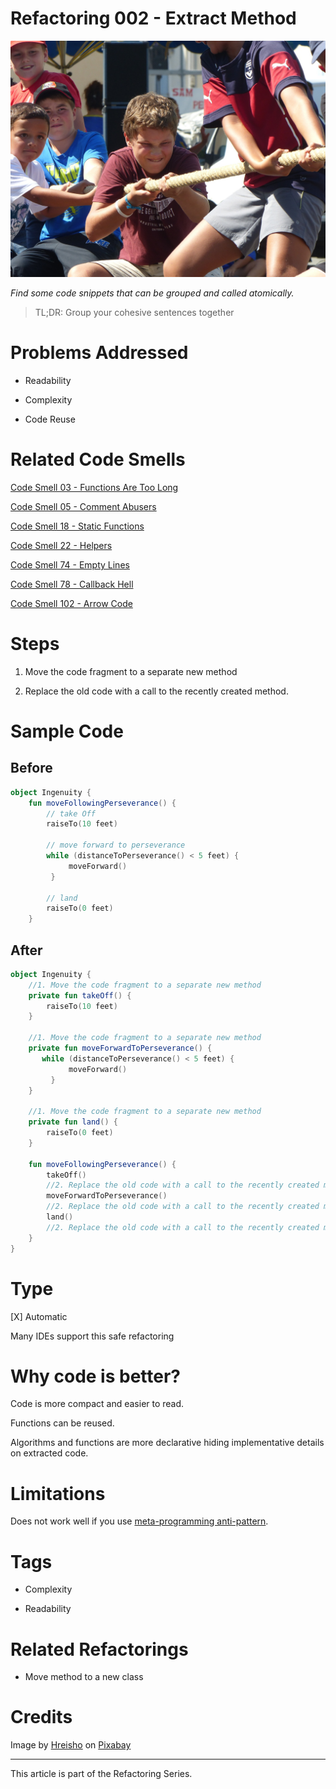 # Refactoring 002 - Extract Method

![Refactoring 002 - Extract Method](Refactoring%20002%20-%20Extract%20Method.jpg)

*Find some code snippets that can be grouped and called atomically.*

> TL;DR: Group your cohesive sentences together

# Problems Addressed

- Readability

- Complexity

- Code Reuse

# Related Code Smells

[Code Smell 03 - Functions Are Too Long](https://github.com/mcsee/Software-Design-Articles/tree/main/Articles/Code%20Smells/Code%20Smell%2003%20-%20Functions%20Are%20Too%20Long/readme.md)

[Code Smell 05 - Comment Abusers](https://github.com/mcsee/Software-Design-Articles/tree/main/Articles/Code%20Smells/Code%20Smell%2005%20-%20Comment%20Abusers/readme.md)

[Code Smell 18 - Static Functions](https://github.com/mcsee/Software-Design-Articles/tree/main/Articles/Code%20Smells/Code%20Smell%2018%20-%20Static%20Functions/readme.md)

[Code Smell 22 - Helpers](https://github.com/mcsee/Software-Design-Articles/tree/main/Articles/Code%20Smells/Code%20Smell%2022%20-%20Helpers/readme.md)

[Code Smell 74 - Empty Lines](https://github.com/mcsee/Software-Design-Articles/tree/main/Articles/Code%20Smells/Code%20Smell%2074%20-%20Empty%20Lines/readme.md)

[Code Smell 78 - Callback Hell](https://github.com/mcsee/Software-Design-Articles/tree/main/Articles/Code%20Smells/Code%20Smell%2078%20-%20Callback%20Hell/readme.md)

[Code Smell 102 - Arrow Code](https://github.com/mcsee/Software-Design-Articles/tree/main/Articles/Code%20Smells/Code%20Smell%20102%20-%20Arrow%20Code/readme.md)

# Steps

1. Move the code fragment to a separate new method 

2. Replace the old code with a call to the recently created method.

# Sample Code

## Before

[Gist Url]: # (https://gist.github.com/mcsee/18f22cff14d588942fc87893bb73edeb)

```kotlin
object Ingenuity {
    fun moveFollowingPerseverance() {
        // take Off
        raiseTo(10 feet)
      
        // move forward to perseverance
        while (distanceToPerseverance() < 5 feet) {
             moveForward()             
         }
        
        // land
        raiseTo(0 feet)
    }
```

## After

[Gist Url]: # (https://gist.github.com/mcsee/d1e6a299bbb104132e48ee19a45efa7e)

```kotlin
object Ingenuity {   
    //1. Move the code fragment to a separate new method 
    private fun takeOff() {
        raiseTo(10 feet)
    }
    
    //1. Move the code fragment to a separate new method 
    private fun moveForwardToPerseverance() {
       while (distanceToPerseverance() < 5 feet) {
             moveForward()             
         }
    }
    
    //1. Move the code fragment to a separate new method 
    private fun land() {
        raiseTo(0 feet)
    }
    
    fun moveFollowingPerseverance() {
        takeOff()
        //2. Replace the old code with a call to the recently created method
        moveForwardToPerseverance()
        //2. Replace the old code with a call to the recently created method
        land()
        //2. Replace the old code with a call to the recently created method
    }
}
```

# Type

[X] Automatic
 
Many IDEs support this safe refactoring

# Why code is better?

Code is more compact and easier to read.

Functions can be reused.

Algorithms and functions are more declarative hiding implementative details on extracted code.

# Limitations

Does not work well if you use [meta-programming anti-pattern](https://github.com/mcsee/Software-Design-Articles/tree/main/Articles/Theory/Laziness%20I%20-%20Metaprogramming/readme.md).

# Tags

- Complexity

- Readability

# Related Refactorings

-  Move method to a new class

# Credits

Image by [Hreisho](https://pixabay.com/users/hreisho-2216364/) on [Pixabay](https://pixabay.com/)

* * * 

This article is part of the Refactoring Series.